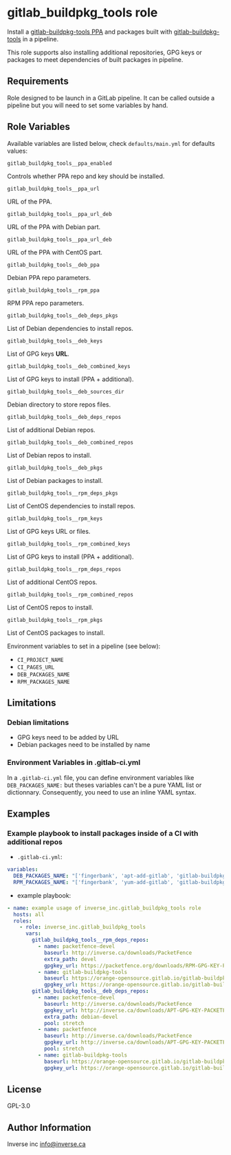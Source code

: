 gitlab_buildpkg_tools role
==========================

Install a [gitlab-buildpkg-tools PPA](http://orange-opensource.gitlab.io/gitlab-buildpkg-tools/)
and packages built with [gitlab-buildpkg-tools](https://gitlab.com/Orange-OpenSource/gitlab-buildpkg-tools) in a pipeline.

This role supports also installing additional repositories, GPG keys or packages to meet
dependencies of built packages in pipeline.

Requirements
------------

Role designed to be launch in a GitLab pipeline. It can be called outside a
pipeline but you will need to set some variables by hand.

Role Variables
--------------

Available variables are listed below, check `defaults/main.yml` for defaults values:

    gitlab_buildpkg_tools__ppa_enabled

Controls whether PPA repo and key should be installed.

    gitlab_buildpkg_tools__ppa_url

URL of the PPA.

    gitlab_buildpkg_tools__ppa_url_deb

URL of the PPA with Debian part.

    gitlab_buildpkg_tools__ppa_url_deb

URL of the PPA with CentOS part.

    gitlab_buildpkg_tools__deb_ppa

Debian PPA repo parameters.

    gitlab_buildpkg_tools__rpm_ppa

RPM PPA repo parameters.

    gitlab_buildpkg_tools__deb_deps_pkgs

List of Debian dependencies to install repos.

    gitlab_buildpkg_tools__deb_keys

List of GPG keys **URL**.

    gitlab_buildpkg_tools__deb_combined_keys

List of GPG keys to install (PPA + additional).

    gitlab_buildpkg_tools__deb_sources_dir

Debian directory to store repos files.

    gitlab_buildpkg_tools__deb_deps_repos

List of additional Debian repos.

    gitlab_buildpkg_tools__deb_combined_repos

List of Debian repos to install.

    gitlab_buildpkg_tools__deb_pkgs

List of Debian packages to install.

    gitlab_buildpkg_tools__rpm_deps_pkgs

List of CentOS dependencies to install repos.

    gitlab_buildpkg_tools__rpm_keys

List of GPG keys URL or files.

    gitlab_buildpkg_tools__rpm_combined_keys

List of GPG keys to install (PPA + additional).

    gitlab_buildpkg_tools__rpm_deps_repos

List of additional CentOS repos.

    gitlab_buildpkg_tools__rpm_combined_repos

List of CentOS repos to install.

    gitlab_buildpkg_tools__rpm_pkgs

List of CentOS packages to install.


Environment variables to set in a pipeline (see below):
* `CI_PROJECT_NAME`
* `CI_PAGES_URL`
* `DEB_PACKAGES_NAME`
* `RPM_PACKAGES_NAME`


Limitations
-----------

### Debian limitations ###

- GPG keys need to be added by URL
- Debian packages need to be installed by name

### Environment Variables in .gitlab-ci.yml  ###

In a `.gitlab-ci.yml` file, you can define environment variables like
`DEB_PACKAGES_NAME:` but theses variables can't be a pure YAML list or
dictionnary. Consequently, you need to use an inline YAML syntax.

Examples
--------

### Example playbook to install packages **inside** of a CI with additional repos ###


  * `.gitlab-ci.yml`:

```yaml
variables:
  DEB_PACKAGES_NAME: "['fingerbank', 'apt-add-gitlab', 'gitlab-buildpkg-tools']"
  RPM_PACKAGES_NAME: "['fingerbank', 'yum-add-gitlab', 'gitlab-buildpkg-tools']"
```

  * example playbook:

```yaml
- name: example usage of inverse_inc.gitlab_buildpkg_tools role
  hosts: all
  roles:
    - role: inverse_inc.gitlab_buildpkg_tools
      vars:
        gitlab_buildpkg_tools__rpm_deps_repos:
          - name: packetfence-devel
            baseurl: http://inverse.ca/downloads/PacketFence
            extra_path: devel
            gpgkey_url: https://packetfence.org/downloads/RPM-GPG-KEY-PACKETFENCE-CENTOS
          - name: gitlab-buildpkg-tools
            baseurl: https://orange-opensource.gitlab.io/gitlab-buildpkg-tools
            gpgkey_url: https://orange-opensource.gitlab.io/gitlab-buildpkg-tools/GPG_PUBLIC_KEY
        gitlab_buildpkg_tools__deb_deps_repos:
          - name: packetfence-devel
            baseurl: http://inverse.ca/downloads/PacketFence
            gpgkey_url: http://inverse.ca/downloads/APT-GPG-KEY-PACKETFENCE-DEBIAN
            extra_path: debian-devel
            pool: stretch
          - name: packetfence
            baseurl: http://inverse.ca/downloads/PacketFence
            gpgkey_url: http://inverse.ca/downloads/APT-GPG-KEY-PACKETFENCE-DEBIAN
            pool: stretch
          - name: gitlab-buildpkg-tools
            baseurl: https://orange-opensource.gitlab.io/gitlab-buildpkg-tools
            gpgkey_url: https://orange-opensource.gitlab.io/gitlab-buildpkg-tools/GPG_PUBLIC_KEY
```

License
-------

GPL-3.0

Author Information
------------------

Inverse inc <info@inverse.ca>
